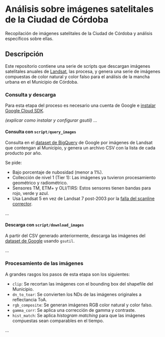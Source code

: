 # Análisis sobre imágenes satelitales de la Ciudad de Córdoba

Recopilación de imágenes satelitales de la Ciudad de Córdoba y análisis
específicos sobre ellas.

## Descripción

Este repositorio contiene una serie de scripts que descargan imágenes
satelitales anuales de [Landsat](https://es.wikipedia.org/wiki/Landsat), las
procesa, y genera una serie de imágenes compuestas de color natural y color
falso para el análisis de la mancha urbana en el Municipio de Córdoba.

### Consulta y descarga

Para esta etapa del proceso es necesario una cuenta de Google e [instalar Google Cloud SDK](https://cloud.google.com/sdk/downloads).

*(explicar como instalar y configurar gsutil)*
...

#### Consulta con `script/query_images`

Consulta en el [dataset de
BigQuery](https://bigquery.cloud.google.com/table/bigquery-public-data:cloud_storage_geo_index.landsat_index)
de Google por imágenes de Landsat que contengan al Municipio, y genera un
archivo CSV con la lista de cada producto por año.

Se pide:

* Bajo porcentaje de nubosidad (menor a 1%).
* Collección de nivel 1 (Tier 1): Las imágenes ya tuvieron procesamiento
  geométrico y radiométrico.
* Sensores TM, ETM+ y OLI/TIRS: Estos sensores tienen bandas para rojo, verde y azul.
* Usa Landsat 5 en vez de Landsat 7 post-2003 por la [falla del scanline
  corrector](https://landsat.usgs.gov/slc-products-background).

...

#### Descarga con `script/download_images`

A partir del CSV generado anteriormente, descarga las imágenes del [dataset de
Google](https://cloud.google.com/storage/docs/public-datasets/landsat) usando
`gsutil`.

...

### Procesamiento de las imágenes

A grandes rasgos los pasos de esta etapa son los siguientes:

* `clip`: Se recortan las imágenes con el bounding box del shapefile del
  Municipio.
* `dn_to_toar`: Se convierten los NDs de las imágenes originales a reflectancia
  ToA.
* `rgb_composite`: Se generan imágenes RGB color natural y color falso.
* `gamma_corr`: Se aplica una corrección de gamma y contraste.
* `hist_match`: Se aplica *histogram matching* para que las imágenes compuestas
  sean comparables en el tiempo.

...

